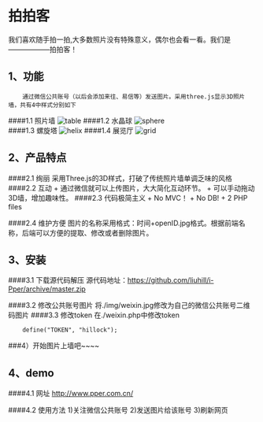 拍拍客
====

我们喜欢随手拍一拍,大多数照片没有特殊意义，偶尔也会看一看。我们是——————拍拍客！

1、功能
----
        通过微信公共账号（以后会添加来往、易信等）发送图片。采用three.js显示3D照片墙，共有4中样式分别如下
####1.1 照片墙
![table](http://www.pper.com.cn/img/table.gif) 
####1.2 水晶球
 ![sphere](http://www.pper.com.cn/img/sphere.gif)  
####1.3 螺旋塔
![helix](http://www.pper.com.cn/img/helix.gif)
####1.4 展览厅
![grid](http://www.pper.com.cn/img/grid.gif)  


2、产品特点
----
####2.1 绚丽
        采用Three.js的3D样式，打破了传统照片墙单调乏味的风格
####2.2 互动
		+   通过微信就可以上传图片，大大简化互动环节。
		+   可以手动拖动3D墙，增加趣味性。
####2.3 代码极简主义
        +   No MVC！
        +   No DB!
        +   2 PHP files

####2.4 维护方便
		图片的名称采用格式：时间+openID.jpg格式。根据前端名称，后端可以方便的提取、修改或者删除图片。

3、安装
----
####3.1 下载源代码解压
		源代码地址：https://github.com/liuhill/i-Pper/archive/master.zip

####3.2 修改公共账号图片
		将./img/weixin.jpg修改为自己的微信公共账号二维码图片
####3.3 修改token
    在./weixin.php中修改token
```
    define("TOKEN", "hillock");
```
###4）开始图片上墙吧~~~~


4、demo
----
####4.1 网址
		http://www.pper.com.cn/

####4.2 使用方法
		1)关注微信公共账号
		2)发送图片给该账号
		3)刷新网页


